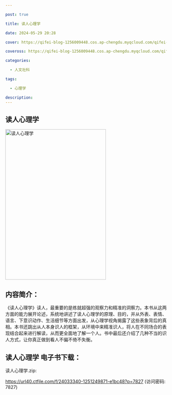 ```yaml
---

post: true

title: 读人心理学

date: 2024-05-29 20:28

cover: https://qifei-blog-1256009448.cos.ap-chengdu.myqcloud.com/qifei-blog/64e5cb75661c6c8e541aa2b1.jpg

coveross: https://qifei-blog-1256009448.cos.ap-chengdu.myqcloud.com/qifei-blog/64e5cb75661c6c8e541aa2b1.jpg

categories:

  - 人文社科

tags:

  - 心理学

description:
---
```


## 读人心理学
<img alt="读人心理学 " class="aligncenter loading" data-was-processed="true" decoding="async" fetchpriority="high" height="471" src="https://qifei-blog-1256009448.cos.ap-chengdu.myqcloud.com/qifei-blog/64e5cb75661c6c8e541aa2b1.jpg " style="cursor: zoom-in;" width="314"/>

## 内容简介：

《读人心理学》读人，最重要的是练就超强的观察力和精准的洞察力。本书从这两方面的能力展开论述，系统地讲述了读人心理学的原理、目的，并从外表、表情、语言、下意识动作、生活细节等方面出发，从心理学视角揭露了这些表象背后的真相。本书还跳出从人本身识人的框架，从环境中来精准识人，将人在不同场合的表现结合起来进行解读，从而更全面地了解一个人。书中最后还介绍了几种不当的识人方式，让你真正做到看人不偏不倚不失衡。

## 读人心理学 电子书下载：

读人心理学.zip: 

https://url40.ctfile.com/f/24033340-1251249871-e1bc48?p=7827 (访问密码: 7827)
